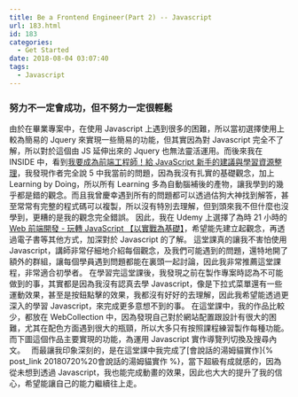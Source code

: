 ```yaml
---
title: Be a Frontend Engineer(Part 2) -- Javascript
url: 183.html
id: 183
categories:
  - Get Started
date: 2018-08-04 03:07:40
tags:
  - Javascript
---
```


### **努力不一定會成功，但不努力一定很輕鬆**

由於在畢業專案中，在使用 Javascript 上遇到很多的困難，所以當初選擇使用上較為簡易的 Jquery 來實現一些簡易的功能，但其實因為對 Javascript 完全不了解，所以對於這個由 JS 延伸出來的 Jquery 也無法靈活運用。而後來我在 INSIDE 中，看到[我要成為前端工程師！給 JavaScript 新手的建議與學習資源整理](https://www.inside.com.tw/2016/02/19/javascript-novice-advice-and-learning-resources)，我發現作者完全說 5 中我當前的問題，因為我沒有扎實的基礎觀念，加上 Learning by Doing，所以所有 Learning 多為自動腦補後的產物，讓我學到的幾乎都是錯的觀念。而且我曾慶幸遇到所有的問題都可以透過估狗大神找到解答，甚至常常有完整的程式碼可以複製，所以沒有特別去理解，但到頭來我不但什麼也沒學到，更糟的是我的觀念完全錯誤。 因此，我在 Udemy 上選擇了為時 21 小時的[Web 前端開發 - 玩轉 JavaScript 【以實戰為基礎】](https://www.udemy.com/web-javascript/)，希望能先建立起觀念，再透過電子書等其他方式，加深對於 Javascript 的了解。
這堂課真的讓我不害怕使用 Javascript，講師非常仔細地介紹每個觀念，及我們可能遇到的問題，還特地開了額外的群組，讓每個學員遇到問題都能在裏頭一起討論，因此我非常推薦這堂課程，非常適合初學者。 在學習完這堂課後，我發現之前在製作專案時認為不可能做到的事，其實都是因為我沒有認真去學 Javascript，像是下拉式菜單還有一些運動效果，甚至是按鈕點擊的效果，我都沒有好好的去理解，因此我希望能透過更深入的學習 Javascript，來完成更多意想不到的事。 在這堂課中，我的作品比較少，都放在 WebCollection 中，因為發現自己對於網站配置跟設計有很大的困難，尤其在配色方面遇到很大的瓶頸，所以大多只有按照課程練習製作每種功能。而下圖這個作品主要實現的功能，為運用 Javascript 實作導覽列切換及搜尋內文。  
而最讓我印象深刻的，是在這堂課中我完成了[會說話的湯姆貓實作]{% post_link 20180720%20會說話的湯姆貓實作 %}，當下超級有成就感的，因為從未想到透過 Javascript，我也能完成動畫的效果，因此也大大的提升了我的信心，希望能讓自己的能力繼續往上走。
